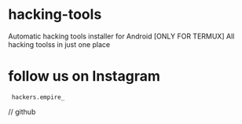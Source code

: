 # hacking-tools

Automatic hacking tools installer for Android [ONLY FOR TERMUX]
All hacking toolss in just one place
 # follow us on Instagram
     hackers.empire_
// github
